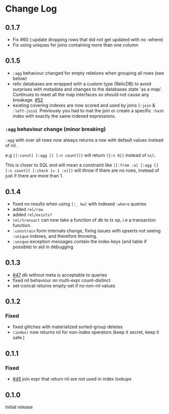 # Change Log

## 0.1.7

- Fix #60 (:update dropping rows that did not get updated with no :where)
- Fix using uniques for joins containing more than one column


## 0.1.5

- `:agg` behaviour changed for empty relations when grouping all rows (see below)
- relic databases are wrapped with a custom type (RelicDB) to avoid surprises with metadata and changes to the databases
  state 'as a map'. Continues to meet all the map interfaces so should not cause any breakage. [#52](https://github.com/wotbrew/relic/issues/52)
- existing covering indexes are now scored and used by joins (`:join` & `:left-join`). Previously you had to mat the join or create a specific `:hash` index with exactly the same indexed expressions.

### `:agg` behaviour change (minor breaking)

`:agg` with over all rows now always returns a row with default values instead of nil.

e.g `[[:const] [:agg [] [:n count]]]` will return `[{:n 0}]` instead of `nil`.

This is closer to SQL and will mean a constraint like `[[:from :a] [:agg [] [:n count]] [:check [= 1 :n]]]` will throw if there are no rows, instead of just if there are more than 1.

## 0.1.4

- fixed no results when using `[:_ kw]` with indexed `:where` queries
- added `rel/row`
- added `rel/exists?`
- `rel/transact` can now take a function of db to tx op, i.e a transaction function.
- `:constrain` form internals change, fixing issues with upserts not seeing `:unique` indexes, and therefore throwing.
- `:unique` exception messages contain the index keys (and table if possible) to aid in debugging

## 0.1.3

- [#47](https://github.com/wotbrew/relic/issues/47) db without meta is acceptable to queries
- fixed nil behaviour on multi-expr count-distinct
- set-concat returns empty-set if no non-nil values

## 0.1.2

### Fixed

- fixed glitches with materialized sorted-group deletes
- `(index)` now returns nil for non-index operators (keep it secret, keep it safe.)

## 0.1.1 

### Fixed

- [#45](https://github.com/wotbrew/relic/issues/45) join expr that return nil are not used in index lookups

## 0.1.0 

Initial release
